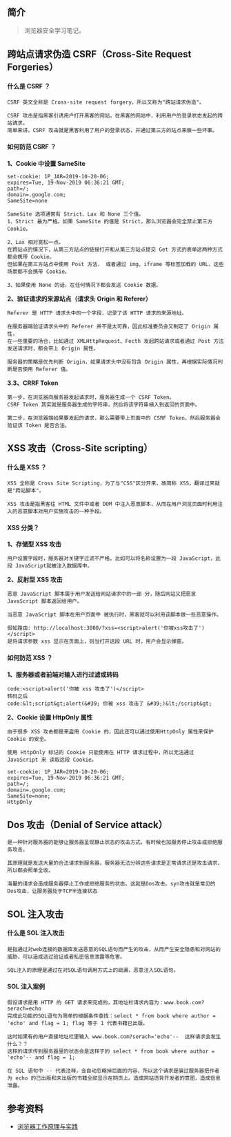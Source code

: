 ## 简介

> 浏览器安全学习笔记。

## 跨站点请求伪造 CSRF（Cross-Site Request Forgeries）

#### 什么是 CSRF ？

```text
CSRF 英文全称是 Cross-site request forgery，所以又称为"跨站请求伪造"。

CSRF 攻击是指黑客引诱用户打开黑客的网站，在黑客的网站中，利用用户的登录状态发起的跨站请求。
简单来讲，CSRF 攻击就是黑客利用了用户的登录状态，并通过第三方的站点来做一些坏事。
```

#### 如何防范 CSRF ？

**1、Cookie 中设置 SameSite**

```text
set-cookie: 1P_JAR=2019-10-20-06;
expires=Tue, 19-Nov-2019 06:36:21 GMT;
path=/;
domain=.google.com;
SameSite=none
```

```text
SameSite 选项通常有 Strict、Lax 和 None 三个值。
1、Strict 最为严格。如果 SameSite 的值是 Strict，那么浏览器会完全禁止第三方 Cookie。

2、Lax 相对宽松一点。
在跨站点的情况下，从第三方站点的链接打开和从第三方站点提交 Get 方式的表单这两种方式都会携带 Cookie。
但如果在第三方站点中使用 Post 方法， 或者通过 img、iframe 等标签加载的 URL，这些场景都不会携带 Cookie。

3、如果使用 None 的话，在任何情况下都会发送 Cookie 数据。
```

**2、验证请求的来源站点（请求头 Origin 和 Referer）**

```text
Referer 是 HTTP 请求头中的一个字段，记录了该 HTTP 请求的来源地址。

在服务器端验证请求头中的 Referer 并不是太可靠，因此标准委员会又制定了 Origin 属性，
在一些重要的场合，比如通过 XMLHttpRequest、Fecth 发起跨站请求或者通过 Post 方法发送请求时，都会带上 Origin 属性。

服务器的策略是优先判断 Origin，如果请求头中没有包含 Origin 属性，再根据实际情况判断是否使用 Referer 值。
```

**3.3、CRRF Token**
```text
第一步，在浏览器向服务器发起请求时，服务器生成一个 CSRF Token。
CSRF Token 其实就是服务器生成的字符串，然后将该字符串植入到返回的页面中。

第二步，在浏览器端如果要发起的请求，那么需要带上页面中的 CSRF Token，然后服务器会验证该 Token 是否合法。
```

## XSS 攻击（Cross-Site scripting）

#### 什么是 XSS ？

```text
XSS 全称是 Cross Site Scripting，为了与"CSS"区分开来，故简称 XSS，翻译过来就是"跨站脚本"。

XSS 攻击是指黑客往 HTML 文件中或者 DOM 中注入恶意脚本，从而在用户浏览页面时利用注入的恶意脚本对用户实施攻击的一种手段。
```

#### XSS 分类？

**1、存储型 XSS 攻击**

```text
用户设置字段时，服务器对关键字过滤不严格，比如可以将名称设置为一段 JavaScript，此段 JavaScript就被注入数据库中。
```

**2、反射型 XSS 攻击**

```text
恶意 JavaScript 脚本属于用户发送给网站请求中的一部 分，随后网站又把恶意 JavaScript 脚本返回给用户。

当恶意 JavaScript 脚本在用户页面中 被执行时，黑客就可以利用该脚本做一些恶意操作。

假如路由: http://localhost:3000/?xss=<script>alert('你被xss攻击了')</script> 
是将请求参数 xss 显示在页面上，则当打开这段 URL 时，用户会显示弹窗。
```

#### 如何防范 XSS ？

**1、服务器或者前端对输入进行过滤或转码**

```text
code:<script>alert('你被 xss 攻击了')</script>
转码之后
code:&lt;script&gt;alert(&#39; 你被 xss 攻击了 &#39;)&lt;/script&gt;
```

**2、Cookie 设置 HttpOnly 属性**

```text
由于很多 XSS 攻击都是来盗用 Cookie 的，因此还可以通过使用HttpOnly 属性来保护 Cookie 的安全。

使用 HttpOnly 标记的 Cookie 只能使用在 HTTP 请求过程中，所以无法通过 JavaScript 来 读取这段 Cookie。
```

```text
set-cookie: 1P_JAR=2019-10-20-06;
expires=Tue, 19-Nov-2019 06:36:21 GMT;
path=/;
domain=.google.com;
SameSite=none;
HttpOnly
```

## Dos 攻击（Denial of Service attack）

```text
是一种针对服务器的能够让服务器呈现静止状态的攻击方式。有时候也加服务停止攻击或拒绝服务攻击。

其原理就是发送大量的合法请求到服务器，服务器无法分辨这些请求是正常请求还是攻击请求，所以都会照单全收。

海量的请求会造成服务器停止工作或拒绝服务的状态。这就是Dos攻击。syn攻击就是常见的Dos攻击，让服务器处于TCP半连接状态
```

## SOL 注入攻击

#### 什么是 SOL 注入攻击

```text
是指通过对web连接的数据库发送恶意的SQL语句而产生的攻击，从而产生安全隐患和对网站的威胁，可以造成逃过验证或者私密信息泄露等危害。

SQL注入的原理是通过在对SQL语句调用方式上的疏漏，恶意注入SQL语句。
```

#### SOL 注入案例

```text
假设请求是用 HTTP 的 GET 请求来完成的，其地址栏请求内容为：www.book.com?serach=echo
完成此功能的SQL语句为简单的根据条件查找：select * from book where author = 'echo' and flag = 1; flag 等于 1 代表书籍已出版。

这时如果有的用户直接地址栏里输入 www.book.com?serach='echo'--  这样请求会发生什么？？
这样的请求传到服务器里的状态会是这样子的 select * from book where author = 'echo'-- and flag = 1;

在 SQL 语句中 -- 代表注释，会自动忽略掉后面的内容，所以这个请求是骗过服务器把作者为 echo 的已出版和未出版的书籍全部显示在网页上。造成网站违背开发者的意图，造成信息泄露。
```

## 参考资料

- [浏览器工作原理与实践](https://time.geekbang.org/column/intro/100033601)
